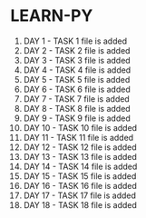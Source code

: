 # LEARN-PY

1. DAY 1 - TASK 1 file is added 
2. DAY 2 - TASK 2 file is added 
3. DAY 3 - TASK 3 file is added
4. DAY 4 - TASK 4 file is added 
5. DAY 5 - TASK 5 file is added 
6. DAY 6 - TASK 6 file is added 
7. DAY 7 - TASK 7 file is added 
8. DAY 8 - TASK 8 file is added 
9. DAY 9 - TASK 9 file is added 
10. DAY 10 - TASK 10 file is added 
11. DAY 11 - TASK 11 file is added 
12. DAY 12 - TASK 12 file is added 
13. DAY 13 - TASK 13 file is added 
14. DAY 14 - TASK 14 file is added 
15. DAY 15 - TASK 15 file is added 
16. DAY 16 - TASK 16 file is added
17. DAY 17 - TASK 17 file is added 
18. DAY 18 - TASK 18 file is added 
